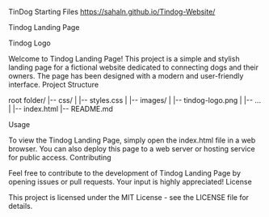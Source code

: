 TinDog Starting Files
https://sahaln.github.io/Tindog-Website/

Tindog Landing Page

Tindog Logo

Welcome to Tindog Landing Page! This project is a simple and stylish landing page for a fictional website dedicated to connecting dogs and their owners. The page has been designed with a modern and user-friendly interface.
Project Structure

root folder/
|-- css/
|   |-- styles.css
|
|-- images/
|   |-- tindog-logo.png
|   |-- ...
|
|-- index.html
|-- README.md

Usage

To view the Tindog Landing Page, simply open the index.html file in a web browser. You can also deploy this page to a web server or hosting service for public access.
Contributing

Feel free to contribute to the development of Tindog Landing Page by opening issues or pull requests. Your input is highly appreciated!
License

This project is licensed under the MIT License - see the LICENSE file for details.
